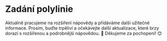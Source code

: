 # Zadání polylinie
Aktuálně pracujeme na rozšíření nápovědy a přidáváme další užitečné informace. Prosím, buďte trpěliví a očekávejte další aktualizace, které brzy dorazí s rozšířenou a podrobnější nápovědou. 🚀 Děkujeme za pochopení! 😊